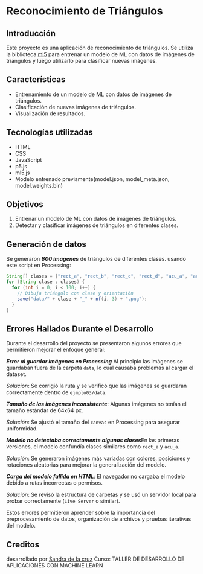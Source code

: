 # Reconocimiento de Triángulos

## Introducción
Este proyecto es una aplicación de reconocimiento de triángulos. Se utiliza la biblioteca [ml5](https://ml5js.org/) para entrenar un modelo de ML con datos de imágenes de triángulos y luego utilizarlo para clasificar nuevas imágenes.

## Características
- Entrenamiento de un modelo de ML con datos de imágenes de triángulos.
- Clasificación de nuevas imágenes de triángulos.
- Visualización de resultados.

## Tecnologías utilizadas
- HTML
- CSS
- JavaScript
- p5.js
- ml5.js
- Modelo entrenado previamente(model.json, model_meta.json, model.weights.bin)

## Objetivos
1. Entrenar un modelo de ML con datos de imágenes de triángulos.
2. Detectar y clasificar imágenes de triángulos en diferentes clases. 

## Generación de datos

Se generaron ***600 imagenes*** de triángulos de diferentes clases.
 usando este script en Processing:

```java
String[] clases = {"rect_a", "rect_b", "rect_c", "rect_d", "acu_a", "acu_b"};
for (String clase : clases) {
  for (int i = 0; i < 100; i++) {
    // Dibuja triángulo con clase y orientación
    save("data/" + clase + "_" + nf(i, 3) + ".png");
  }
}
```

## Errores Hallados Durante el Desarrollo
Durante el desarrollo del proyecto se presentaron algunos errores que permitieron mejorar el enfoque general:

***Error al guardar imágenes en Processing***
 Al principio las imágenes se guardaban fuera de la carpeta `data`, lo cual causaba problemas al cargar el dataset.

 *Solucion*:  Se corrigió la ruta y se verificó que las imágenes se guardaran correctamente dentro de `ejmplo03/data`.

***Tamaño de las imágenes inconsistente***: Algunas imágenes no tenían el tamaño estándar de 64x64 px.

*Solución*: Se ajustó el tamaño del `canvas` en Processing para asegurar uniformidad.

***Modelo no detectaba correctamente algunas clases***En las primeras versiones, el modelo confundía clases similares como `rect_a` y `acu_a`.

*Solución*: Se generaron imágenes más variadas con colores, posiciones y rotaciones aleatorias para mejorar la generalización del modelo.

***Carga del modelo fallida en HTML***: El navegador no cargaba el modelo debido a rutas incorrectas o permisos.

*Solución*: Se revisó la estructura de carpetas y se usó un servidor local para probar correctamente (`Live Server` o similar).

Estos errores permitieron aprender sobre la importancia del preprocesamiento de datos, organización de archivos y pruebas iterativas del modelo.

## Creditos
desarrollado por [Sandra de la cruz](https://github.com/Sandra120704/reconocimiento.git)
Curso: TALLER DE DESARROLLO DE APLICACIONES CON MACHINE LEARN
